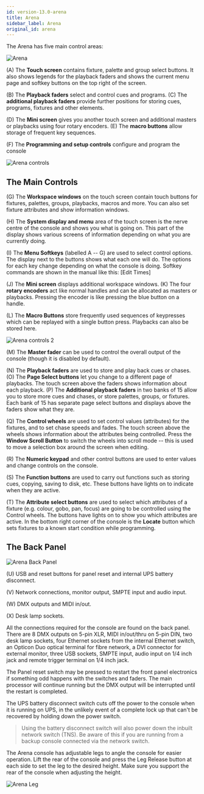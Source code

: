 ```yaml
---
id: version-13.0-arena
title: Arena
sidebar_label: Arena
original_id: arena
---
```


The Arena has five main control areas:

![Arena](/docs/images/Arena.png)

\(A\) The **Touch screen** contains fixture, palette and group select buttons.
It also shows legends for the playback faders and shows the current menu
page and softkey buttons on the top right of the screen.

\(B\) The **Playback faders** select and control cues and programs. \(C\) The
**additional playback faders** provide further positions for storing
cues, programs, fixtures and other elements.

\(D\) The **Mini screen** gives you another touch screen and additional
masters or playbacks using four rotary encoders. (E) The **macro buttons**
allow storage of frequent key sequences.

\(F\) The **Programming and setup controls** configure and program the console

![Arena controls](/docs/images/Arena-controls.png)

## The Main Controls

\(G\) The **Workspace windows** on the touch screen contain touch buttons for
fixtures, palettes, groups, playbacks, macros and more. You can also set
fixture attributes and show information windows.

\(H\) The **System display and menu** area of the touch screen is the nerve
centre of the console and shows you what is going on. This part of the
display shows various screens of information depending on what you are
currently doing.

\(I\) The **Menu Softkeys** (labelled A -- G) are used to select control
options. The display next to the buttons shows what each one will do.
The options for each key change depending on what the console is doing.
Softkey commands are shown in the manual like this:
\[Edit Times\]

\(J\) The **Mini screen** displays additional workspace windows. \(K\) The four
**rotary encoders** act like normal handles and can be allocated as
masters or playbacks. Pressing the encoder is like pressing the blue
button on a handle.

\(L\) The **Macro Buttons** store frequently used sequences of keypresses
which can be replayed with a single button press. Playbacks can also be
stored here.

![Arena controls 2](/docs/images/Arena-controls-2.png)

\(M\) The **Master fader** can be used to control the overall output of the console 
(though it is disabled by default).

\(N\) The **Playback faders** are used to store and play back cues or chases.
\(O\) The **Page Select buttons** let you change to a different page of
playbacks. The touch screen above the faders shows information about
each playback. \(P\) The **Additional playback faders** in two banks of 15
allow you to store more cues and chases, or store palettes, groups, or
fixtures. Each bank of 15 has separate page select buttons and displays
above the faders show what they are.

\(Q\) The **Control wheels** are used to set control values (attributes) for
the fixtures, and to set chase speeds and fades. The touch screen above
the wheels shows information about the attributes being controlled.
Press the **Window Scroll Button** to switch the wheels into scroll mode
-- this is used to move a selection box around the screen when editing.

\(R\) The **Numeric keypad** and other control buttons are used to enter
values and change controls on the console.

\(S\) The **Function buttons** are used to carry out functions such as storing
cues, copying, saving to disk, etc. These buttons have lights on to
indicate when they are active.

\(T\) The **Attribute select buttons** are used to select which attributes of
a fixture (e.g. colour, gobo, pan, focus) are going to be controlled
using the Control wheels. The buttons have lights on to show you which
attributes are active. In the bottom right corner of the console is the **Locate** button which
sets fixtures to a known start condition while programming.

## The Back Panel


![Arena Back Panel](/docs/images/Arena-Back-Panel.png)

\(U\) USB and reset buttons for panel reset and internal UPS battery disconnect.

\(V\) Network connections, monitor output, SMPTE input and audio input.

\(W\) DMX outputs and MIDI in/out.

\(X\) Desk lamp sockets.

All the connections required for the console are found on the back
panel. There are 8 DMX outputs on 5-pin XLR, MIDI in/out/thru on 5-pin
DIN, two desk lamp sockets, four Ethernet sockets from the internal
Ethernet switch, an Opticon Duo optical terminal for fibre network, a
DVI connector for external monitor, three USB sockets, SMPTE input,
audio input on 1/4 inch jack and remote trigger terminal on 1/4 inch
jack.

The Panel reset switch may be pressed to restart the front panel
electronics if something odd happens with the switches and faders. The
main processor will continue running but the DMX output will be
interrupted until the restart is completed.

The UPS battery disconnect switch cuts off the power to the console when
it is running on UPS, in the unlikely event of a complete lock up that
can\'t be recovered by holding down the power switch.

  >   Using the battery disconnect switch will also power down the inbuilt network switch (TNS). Be aware of this if you are running from a backup console connected via the network switch.


The Arena console has adjustable legs to angle the console for easier
operation. Lift the rear of the console and press the Leg Release button
at each side to set the leg to the desired height. Make sure you support
the rear of the console when adjusting the height.

![Arena Leg](/docs/images/Arena-Leg.jpeg)
